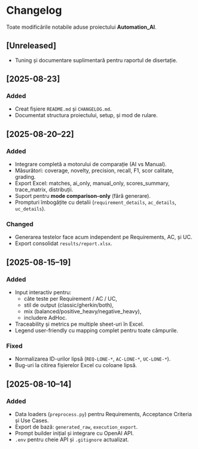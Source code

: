 # Changelog

Toate modificările notabile aduse proiectului **Automation_AI**.

## [Unreleased]
- Tuning și documentare suplimentară pentru raportul de disertație.

## [2025-08-23]
### Added
- Creat fișiere `README.md` și `CHANGELOG.md`.
- Documentat structura proiectului, setup, și mod de rulare.

## [2025-08-20–22]
### Added
- Integrare completă a motorului de comparație (AI vs Manual).
- Măsurători: coverage, novelty, precision, recall, F1, scor calitate, grading.
- Export Excel: matches, ai_only, manual_only, scores_summary, trace_matrix, distribuții.
- Suport pentru **mode comparison-only** (fără generare).
- Prompturi îmbogățite cu detalii (`requirement_details`, `ac_details`, `uc_details`).

### Changed
- Generarea testelor face acum independent pe Requirements, AC, și UC.
- Export consolidat `results/report.xlsx`.

## [2025-08-15–19]
### Added
- Input interactiv pentru:
  - câte teste per Requirement / AC / UC,
  - stil de output (classic/gherkin/both),
  - mix (balanced/positive_heavy/negative_heavy),
  - includere AdHoc.
- Traceability și metrics pe multiple sheet-uri în Excel.
- Legend user-friendly cu mapping complet pentru toate câmpurile.

### Fixed
- Normalizarea ID-urilor lipsă (`REQ-LONE-*`, `AC-LONE-*`, `UC-LONE-*`).
- Bug-uri la citirea fișierelor Excel cu coloane lipsă.

## [2025-08-10–14]
### Added
- Data loaders (`preprocess.py`) pentru Requirements, Acceptance Criteria și Use Cases.
- Export de bază: `generated_raw`, `execution_export`.
- Prompt builder inițial și integrare cu OpenAI API.
- `.env` pentru cheie API și `.gitignore` actualizat.
